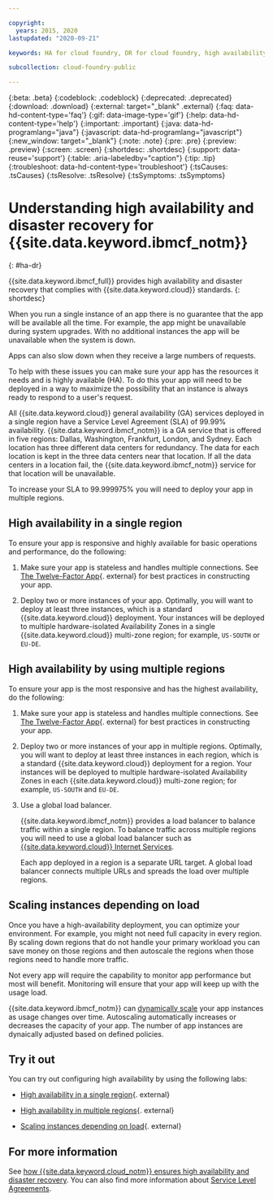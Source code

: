 ```yaml
---

copyright:
  years: 2015, 2020
lastupdated: "2020-09-21"

keywords: HA for cloud foundry, DR for cloud foundry, high availability for cloud foundry, disaster recovery for cloud foundry, failover for cloud foundry

subcollection: cloud-foundry-public

---
```


{:beta: .beta}
{:codeblock: .codeblock}
{:deprecated: .deprecated}
{:download: .download}
{:external: target="_blank" .external}
{:faq: data-hd-content-type='faq'}
{:gif: data-image-type='gif'}
{:help: data-hd-content-type='help'}
{:important: .important}
{:java: data-hd-programlang="java"}
{:javascript: data-hd-programlang="javascript"}
{:new_window: target="_blank"}
{:note: .note}
{:pre: .pre}
{:preview: .preview}
{:screen: .screen}
{:shortdesc: .shortdesc}
{:support: data-reuse='support'}
{:table: .aria-labeledby="caption"}
{:tip: .tip}
{:troubleshoot: data-hd-content-type='troubleshoot'}
{:tsCauses: .tsCauses}
{:tsResolve: .tsResolve}
{:tsSymptoms: .tsSymptoms}


# Understanding high availability and disaster recovery for {{site.data.keyword.ibmcf_notm}}
{: #ha-dr}

{{site.data.keyword.ibmcf_full}} provides high availability and disaster recovery that complies with {{site.data.keyword.cloud}} standards.
{: shortdesc}

When you run a single instance of an app there is no guarantee that the app will be available all the time.  For example, the app might be unavailable during system upgrades.  With no additional instances the app will be unavailable when the system is down.

Apps can also slow down when they receive a large numbers of requests.

To help with these issues you can make sure your app has the resources it needs and is highly available (HA).  To do this your app will need to be deployed in a way to maximize the possibility that an instance is always ready to respond to a user's request.

All {{site.data.keyword.cloud}} general availability (GA) services deployed in a single region have a Service Level Agreement (SLA) of 99.99% availability. {{site.data.keyword.ibmcf_notm}} is a GA service that is offered in five regions: Dallas, Washington, Frankfurt, London, and Sydney. Each location has three different data centers for redundancy. The data for each location is kept in the three data centers near that location. If all the data centers in a location fail, the {{site.data.keyword.ibmcf_notm}} service for that location will be unavailable.

To increase your SLA to 99.999975% you will need to deploy your app in multiple regions.

## High availability in a single region

To ensure your app is responsive and highly available for basic operations and performance, do the following:

1. Make sure your app is stateless and handles multiple connections. See [The Twelve-Factor App](https://12factor.net/){. external} for best practices in constructing your app.

2. Deploy two or more instances of your app.  Optimally, you will want to deploy at least three instances, which is a standard {{site.data.keyword.cloud}} deployment.  Your instances will be deployed to multiple hardware-isolated Availability Zones in a single {{site.data.keyword.cloud}} multi-zone region; for example, `US-SOUTH` or `EU-DE`.

## High availability by using multiple regions

To ensure your app is the most responsive and has the highest availability, do the following:

1. Make sure your app is stateless and handles multiple connections. See [The Twelve-Factor App](https://12factor.net/){. external} for best practices in constructing your app.

2. Deploy two or more instances of your app in multiple regions.  Optimally, you will want to deploy at least three instances in each region, which is a standard {{site.data.keyword.cloud}} deployment for a region.  Your instances will be deployed to multiple hardware-isolated Availability Zones in each {{site.data.keyword.cloud}} multi-zone region; for example, `US-SOUTH` and `EU-DE`.

3. Use a global load balancer.  

   {{site.data.keyword.ibmcf_notm}} provides a load balancer to balance traffic within a single region. To balance traffic across multiple regions you will need to use a global load balancer such as [{{site.data.keyword.cloud}} Internet Services](/docs/cis?topic=cis-getting-started).  
   
   Each app deployed in a region is a separate URL target.  A global load balancer connects multiple URLs and spreads the load over multiple regions.

## Scaling instances depending on load

Once you have a high-availability deployment, you can optimize your environment.  For example, you might not need full capacity in every region. By scaling down regions that do not handle your primary workload you can save money on those regions and then autoscale the regions when those regions need to handle more traffic.

Not every app will require the capability to monitor app performance but most will benefit.  Monitoring will ensure that your app will keep up with the usage load.

{{site.data.keyword.ibmcf_notm}} can [dynamically scale](/docs/cloud-foundry-public?topic=cloud-foundry-public-autoscale_cloud_foundry_apps) your app instances as usage changes over time.  Autoscaling automatically increases or decreases the capacity of your app.  The number of app instances are dynaically adjusted based on defined policies.

## Try it out

You can try out configuring high availability by using the following labs:

* [High availability in a single region](https://ibm.ent.box.com/notes/344432520384?s=qw9hjyrwd1bm0t8pnegvekdq08y3ubu9){. external}

* [High availability in multiple regions](https://ibm.ent.box.com/notes/344405888320?s=he7jr9pt5o6rlvk813nlbm3z1m0eyv33){. external}

* [Scaling instances depending on load](https://ibm.ent.box.com/notes/302764242833?s=8fybw54tw7i6oq7luqugj6i1m8bbzp4l){. external}

## For more information

See [how {{site.data.keyword.cloud_notm}} ensures high availability and disaster recovery](/docs/overview?topic=overview-zero-downtime#zero-downtime). You can also find more information about [Service Level Agreements](/docs/overview?topic=overview-slas).  


